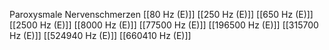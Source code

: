 Paroxysmale Nervenschmerzen
[[80 Hz (E)]]
[[250 Hz (E)]]
[[650 Hz (E)]]
[[2500 Hz (E)]]
[[8000 Hz (E)]]
[[77500 Hz (E)]]
[[196500 Hz (E)]]
[[315700 Hz (E)]]
[[524940 Hz (E)]]
[[660410 Hz (E)]]